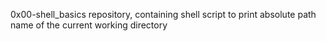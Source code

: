 0x00-shell_basics repository, containing shell script to print absolute path name of the current working directory
